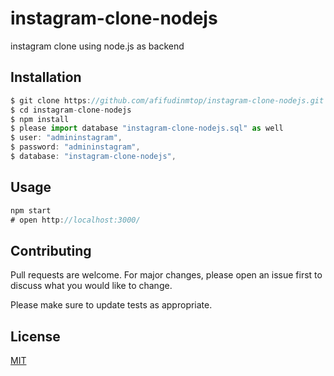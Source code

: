 # instagram-clone-nodejs

instagram clone using node.js as backend

## Installation

```javascript
$ git clone https://github.com/afifudinmtop/instagram-clone-nodejs.git
$ cd instagram-clone-nodejs
$ npm install
$ please import database "instagram-clone-nodejs.sql" as well
$ user: "admininstagram",
$ password: "admininstagram",
$ database: "instagram-clone-nodejs",
```

## Usage

```javascript
npm start
# open http://localhost:3000/
```

## Contributing

Pull requests are welcome. For major changes, please open an issue first
to discuss what you would like to change.

Please make sure to update tests as appropriate.

## License

[MIT](https://github.com/afifudinmtop/instagram-clone-nodejs/blob/main/LICENSE)
